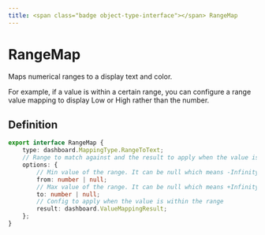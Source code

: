 ```yaml
---
title: <span class="badge object-type-interface"></span> RangeMap
---
```

# <span class="badge object-type-interface"></span> RangeMap

Maps numerical ranges to a display text and color.

For example, if a value is within a certain range, you can configure a range value mapping to display Low or High rather than the number.

## Definition

```typescript
export interface RangeMap {
	type: dashboard.MappingType.RangeToText;
	// Range to match against and the result to apply when the value is within the range
	options: {
		// Min value of the range. It can be null which means -Infinity
		from: number | null;
		// Max value of the range. It can be null which means +Infinity
		to: number | null;
		// Config to apply when the value is within the range
		result: dashboard.ValueMappingResult;
	};
}

```
